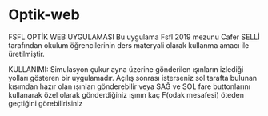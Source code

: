 # Optik-web
FSFL OPTİK WEB UYGULAMASI
Bu uygulama Fsfl 2019 mezunu Cafer SELLİ tarafından okulum öğrencilerinin ders materyali olarak kullanma amacı ile üretilmiştir.

KULLANIMI:
Simulasyon çukur ayna üzerine gönderilen ışınların izlediği yolları gösteren bir uygulamadır. Açılış sonrası isterseniz sol tarafta bulunan kısımdan hazır olan ışınları gönderebilir veya SAĞ ve SOL fare buttonlarını kullanarak özel olarak gönderdiğiniz ışının kaç F(odak mesafesi) öteden geçtiğini görebilirisiniz
